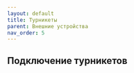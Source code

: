 ```yaml
---
layout: default
title: Турникеты
parent: Внешние устройства
nav_order: 5
---
```


## Подключение турникетов
